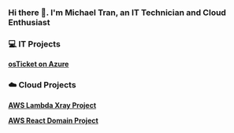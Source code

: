 ### Hi there 👋. I'm Michael Tran, an IT Technician and Cloud Enthusiast

### :computer: IT Projects
[**osTicket on Azure**](https://github.com/Michael-DTran/osTicket)

### :cloud: Cloud Projects 
[**AWS Lambda Xray Project**](https://github.com/Michael-DTran/Lambda-Xray-Proj )

[**AWS React Domain Project**](https://github.com/Michael-DTran/React-Domain-Proj)
<!--
**Michael-DTran/Michael-DTran** is a ✨ _special_ ✨ repository because its `README.md` (this file) appears on your GitHub profile.

Here are some ideas to get you started:

- 🔭 I’m currently working on ...
- 🌱 I’m currently learning ...
- 👯 I’m looking to collaborate on ...
- 🤔 I’m looking for help with ...
- 💬 Ask me about ...
- 📫 How to reach me: ...
- 😄 Pronouns: ...
- ⚡ Fun fact: ...
-->
